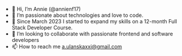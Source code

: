 - 👋 Hi, I’m Annie (@annienf17)
- 👀 I’m passionate about technologies and love to code.
- 🌱 Since March 2023 I started to expand my skills on a 12-month Full Stack Developer Course.
- 💞️ I’m looking to collaborate with passionate frontend and software developers
- 📫 How to reach me a.ulanskaxxi@gmail.com

<!---
annienf17/annienf17 is a ✨ special ✨ repository because its `README.md` (this file) appears on your GitHub profile.
You can click the Preview link to take a look at your changes.
--->
